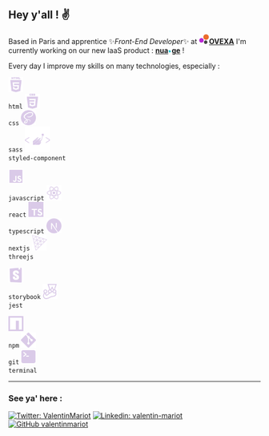 ## Hey y'all ! ✌️ 
      
Based in Paris and apprentice ✨*Front-End Developer*✨ at [**<img height="20px" src="/oxeva.png" />OVEXA**](https://oxeva.fr) I'm currently working on our new IaaS product : [**nua<img height="7px" src="/nua.ge2.png" />ge**](https://nua.ge) !
       
Every day I improve my skills on many technologies, especially :   

<code><img width="30px" title="HTML" alt="HTML" src="/logos/html.png"> html</code>
<code><img width="30px" title="CSS" alt="CSS" src="/logos/css.png"> css</code>
<code><img width="30px" title="SASS" alt="SASS" src="/logos/sass.png"> sass</code>
<code><img width="50px" title="STYLED-COMPONENT" alt="STYLED-COMPONENT" src="/logos/styledComponent.png"> styled-component</code>

<code><img width="30px" title="JS" alt="JS" src="/logos/js.png"> javascript</code>
<code><img width="30px" title="REACT" alt="REACT" src="/logos/react.png"> react</code>
<code><img width="30px" title="TYPESCRIPT" alt="TYPESCRIPT" src="/logos/typescript.png"> typescript</code>
<code><img width="30px" title="NEXTJS" alt="NEXTJS" src="/logos/nextjs.png"> nextjs</code>
<code><img width="30px" title="THREEJS" alt="THREEJS" src="/logos/threejs.png"> threejs</code>

<code><img width="30px" title="STORYBOOK" alt="STORYBOOK" src="/logos/storybook.png"> storybook</code>
<code><img width="30px" title="JEST" alt="JEST" src="/logos/jest.png"> jest</code>

<code><img width="30px" title="NPM" alt="NPM" src="/logos/npm.png"> npm</code>
<code><img width="30px" title="GIT" alt="GIT" src="/logos/git.png"> git</code>
<code><img width="30px" title="TERMINAL" alt="TERMINAL" src="/logos/terminal.png"> terminal</code>

<hr> 

### See ya' here :

[![Twitter: ValentinMariot](https://img.shields.io/twitter/follow/ValentinMariot?style=social)](https://twitter.com/ValentinMariot)
[![Linkedin: valentin-mariot](https://img.shields.io/badge/-valentinmariot-blue?style=flat-square&logo=Linkedin&logoColor=white&link=https://www.linkedin.com/in/valentin-mariot/)](https://www.linkedin.com/in/valentin-mariot/)
[![GitHub valentinmariot](https://img.shields.io/github/followers/valentinmariot?label=follow&style=social)](https://github.com/valentinmariot)
